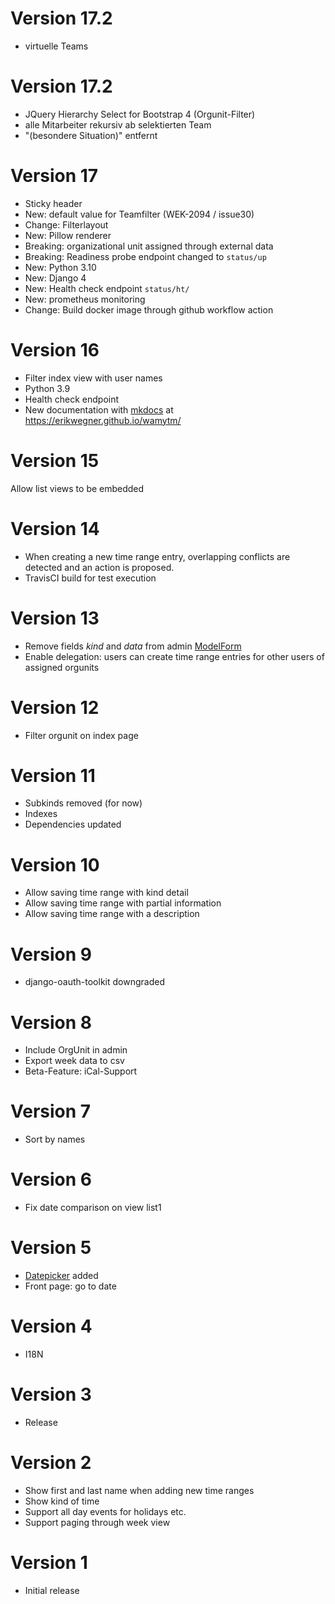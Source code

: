 # Version 17.2
* virtuelle Teams

# Version 17.2

* JQuery Hierarchy Select for Bootstrap 4 (Orgunit-Filter)
* alle Mitarbeiter rekursiv ab selektierten Team
* "(besondere Situation)" entfernt

# Version 17

* Sticky header
* New: default value for Teamfilter (WEK-2094 / issue30)
* Change: Filterlayout 
* New: Pillow renderer
* Breaking: organizational unit assigned through external data
* Breaking: Readiness probe endpoint changed to `status/up`
* New: Python 3.10
* New: Django 4
* New: Health check endpoint `status/ht/`
* New: prometheus monitoring
* Change: Build docker image through github workflow action

# Version 16

* Filter index view with user names
* Python 3.9
* Health check endpoint
* New documentation with [mkdocs](https://www.mkdocs.org/) at https://erikwegner.github.io/wamytm/

# Version 15

Allow list views to be embedded

# Version 14

  * When creating a new time range entry, overlapping conflicts are detected and an action is proposed.
  * TravisCI build for test execution

# Version 13

  * Remove fields _kind_ and _data_ from admin [ModelForm](https://docs.djangoproject.com/en/dev/topics/forms/modelforms/)
  * Enable delegation: users can create time range entries for other users of assigned orgunits

# Version 12

  * Filter orgunit on index page

# Version 11 

  * Subkinds removed (for now)
  * Indexes
  * Dependencies updated

# Version 10 

  * Allow saving time range with kind detail
  * Allow saving time range with partial information
  * Allow saving time range with a description

# Version 9 

  * django-oauth-toolkit downgraded

# Version 8

  * Include OrgUnit in admin
  * Export week data to csv
  * Beta-Feature: iCal-Support

# Version 7 

 * Sort by names

# Version 6

 * Fix date comparison on view list1

# Version 5

  * [Datepicker](https://github.com/uxsolutions/bootstrap-datepicker) added
  * Front page: go to date

# Version 4

  * I18N

# Version 3

  * Release

# Version 2

  * Show first and last name when adding new time ranges
  * Show kind of time
  * Support all day events for holidays etc.
  * Support paging through week view

# Version 1

   * Initial release
